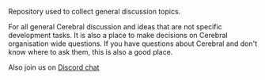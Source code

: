 Repository used to collect general discussion topics.

For all general Cerebral discussion and ideas that are not specific development tasks.
It is also a place to make decisions on Cerebral organisation wide questions.
If you have questions about Cerebral and don't know where to ask them, this is also a good place.

Also join us on [Discord chat](https://discord.gg/0kIweV4bd2bwwsvH)
